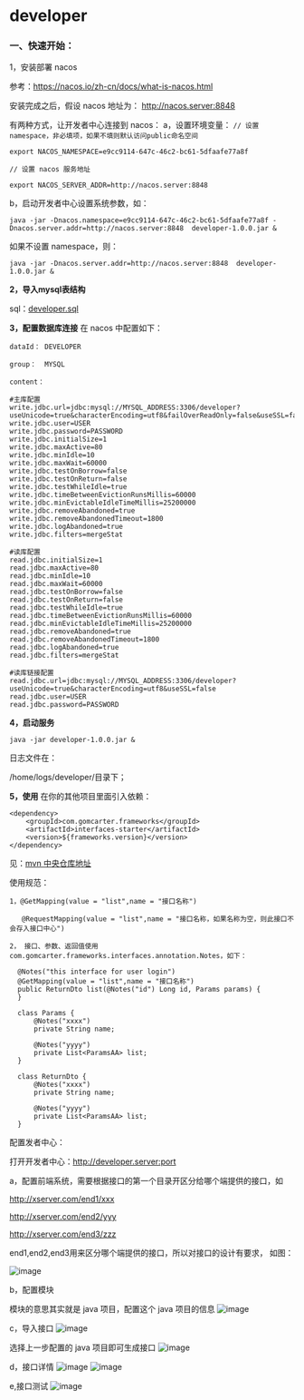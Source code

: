# developer #
### 一、快速开始：

1，安装部署 nacos

参考：https://nacos.io/zh-cn/docs/what-is-nacos.html

安装完成之后，假设 nacos 地址为：  http://nacos.server:8848


有两种方式，让开发者中心连接到 nacos：
a，设置环境变量：
`// 设置 namespace，非必填项，如果不填则默认访问public命名空间`

`export NACOS_NAMESPACE=e9cc9114-647c-46c2-bc61-5dfaafe77a8f`

`// 设置 nacos 服务地址`

`export NACOS_SERVER_ADDR=http://nacos.server:8848`

b，启动开发者中心设置系统参数，如：

`java -jar -Dnacos.namespace=e9cc9114-647c-46c2-bc61-5dfaafe77a8f -Dnacos.server.addr=http://nacos.server:8848  developer-1.0.0.jar &`

如果不设置 namespace，则：

`java -jar -Dnacos.server.addr=http://nacos.server:8848  developer-1.0.0.jar &`


**2，导入mysql表结构**

sql：<a href="https://github.com/gomcarter/developer/blob/master/developer/developer.sql" target="_blank">developer.sql</a>


**3，配置数据库连接**
在 nacos 中配置如下：

```dataId： DEVELOPER```

```group：  MYSQL```

```content：```

```
#主库配置
write.jdbc.url=jdbc:mysql://MYSQL_ADDRESS:3306/developer?useUnicode=true&characterEncoding=utf8&failOverReadOnly=false&useSSL=false
write.jdbc.user=USER
write.jdbc.password=PASSWORD
write.jdbc.initialSize=1
write.jdbc.maxActive=80
write.jdbc.minIdle=10
write.jdbc.maxWait=60000
write.jdbc.testOnBorrow=false
write.jdbc.testOnReturn=false
write.jdbc.testWhileIdle=true
write.jdbc.timeBetweenEvictionRunsMillis=60000
write.jdbc.minEvictableIdleTimeMillis=25200000
write.jdbc.removeAbandoned=true
write.jdbc.removeAbandonedTimeout=1800
write.jdbc.logAbandoned=true
write.jdbc.filters=mergeStat

#读库配置
read.jdbc.initialSize=1
read.jdbc.maxActive=80
read.jdbc.minIdle=10
read.jdbc.maxWait=60000
read.jdbc.testOnBorrow=false
read.jdbc.testOnReturn=false
read.jdbc.testWhileIdle=true
read.jdbc.timeBetweenEvictionRunsMillis=60000
read.jdbc.minEvictableIdleTimeMillis=25200000
read.jdbc.removeAbandoned=true
read.jdbc.removeAbandonedTimeout=1800
read.jdbc.logAbandoned=true
read.jdbc.filters=mergeStat

#读库链接配置
read.jdbc.url=jdbc:mysql://MYSQL_ADDRESS:3306/developer?useUnicode=true&characterEncoding=utf8&useSSL=false
read.jdbc.user=USER
read.jdbc.password=PASSWORD
```

**4，启动服务**

```java -jar developer-1.0.0.jar &```

日志文件在：

/home/logs/developer/目录下；

**5，使用**
在你的其他项目里面引入依赖：

```
<dependency>
    <groupId>com.gomcarter.frameworks</groupId>
    <artifactId>interfaces-starter</artifactId>
    <version>${frameworks.version}</version>
</dependency>
```
见：<a href="https://mvnrepository.com/artifact/com.gomcarter.frameworks/interfaces-starter" target="_blank">mvn 中央仓库地址</a>

使用规范：
```
1，@GetMapping(value = "list",name = "接口名称")

   @RequestMapping(value = "list",name = "接口名称，如果名称为空，则此接口不会存入接口中心")
   
2， 接口、参数、返回值使用com.gomcarter.frameworks.interfaces.annotation.Notes，如下：

  @Notes("this interface for user login")
  @GetMapping(value = "list",name = "接口名称")
  public ReturnDto list(@Notes("id") Long id, Params params) {
  }
  
  class Params {
      @Notes("xxxx")
      private String name;
      
      @Notes("yyyy")
      private List<ParamsAA> list;
  }
  
  class ReturnDto {
      @Notes("xxxx")
      private String name;
      
      @Notes("yyyy")
      private List<ParamsAA> list;
  }
```


配置发者中心：

打开开发者中心：http://developer.server:port


a，配置前端系统，需要根据接口的第一个目录开区分给哪个端提供的接口，如

http://xserver.com/end1/xxx

http://xserver.com/end2/yyy

http://xserver.com/end3/zzz

end1,end2,end3用来区分哪个端提供的接口，所以对接口的设计有要求， 如图：

![image](https://upload-images.jianshu.io/upload_images/19189438-aeda91cbb1640585.png)

b，配置模块

模块的意思其实就是 java 项目，配置这个 java 项目的信息
![image](https://upload-images.jianshu.io/upload_images/19189438-b14486081a8a3bcb.png)

c，导入接口
![image](https://upload-images.jianshu.io/upload_images/19189438-467c8a1b093bec82.png)

选择上一步配置的 java 项目即可生成接口
![image](https://upload-images.jianshu.io/upload_images/19189438-852be8a8a2fc375a.png)

d，接口详情
![image](https://upload-images.jianshu.io/upload_images/19189438-4dbdfa9749ea15e8.png)
![image](https://upload-images.jianshu.io/upload_images/19189438-8d3fcf8bf096b014.png)

e,接口测试
![image](https://upload-images.jianshu.io/upload_images/19189438-8430bb75c2d11121.png)

